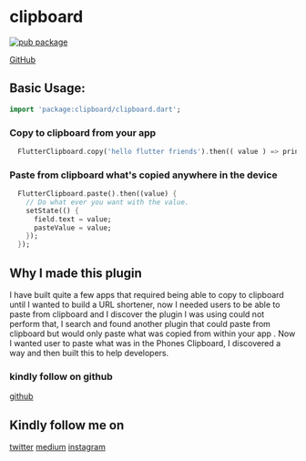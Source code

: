 # clipboard

[![pub package](https://img.shields.io/badge/0.1.3-brightgreen)](https://github.com/samuelezedi/flutter_clipboard)


[GitHub](https://github.com/samuelezedi/flutter_clipboard)


## Basic Usage:

```dart
import 'package:clipboard/clipboard.dart';
```

### Copy to clipboard from your app

```dart
  FlutterClipboard.copy('hello flutter friends').then(( value ) => print('copied'));
```

### Paste from clipboard what's copied anywhere in the device

```dart
  FlutterClipboard.paste().then((value) {
    // Do what ever you want with the value.
    setState(() {
      field.text = value;
      pasteValue = value;
    });
  });
```


## Why I made this plugin

I have built quite a few apps that required being able to copy to clipboard until I wanted to build a URL shortener,
now I needed users to be able to paste from clipboard and I discover the plugin I was using could not perform that, I
search and found another plugin that could paste from clipboard but would only paste what was copied from within your app
. Now I wanted user to paste what was in the Phones Clipboard, I discovered a way and then built this to help developers.
### kindly follow on github
[github](https://github.com/samuelezedi)

## Kindly follow me on
[twitter](https://twitter.com/samuelezedi)
[medium](https://medium.com/@samuelezedi)
[instagram](https://instagram.com/samuelezedi)